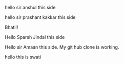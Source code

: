 hello sir anshul this side 


hello sir prashant kakkar this side

Bhati!!


Hello Sparsh Jindal this side

Hello sir Amaan this side. My git hub clone is working.

hello this is swati



